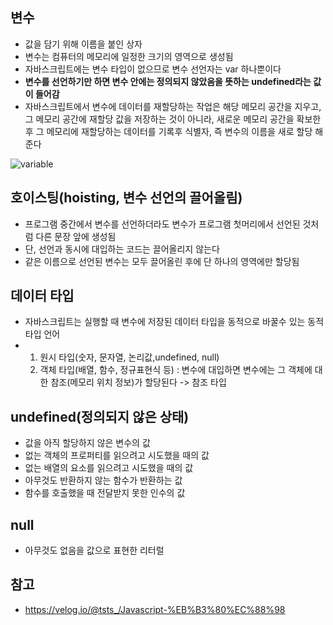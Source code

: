 ## 변수

- 값을 담기 위해 이름을 붙인 상자
- 변수는 컴퓨터의 메모리에 일정한 크기의 영역으로 생성됨
- 자바스크립트에는 변수 타입이 없으므로 변수 선언자는 var 하나뿐이다
- **변수를 선언하기만 하면 변수 안에는 정의되지 않았음을 뜻하는 undefined라는 값이 들어감**
- 자바스크립트에서 변수에 데이터를 재할당하는 작업은 해당 메모리 공간을 지우고, 그 메모리 공간에 재할당 값을 저장하는 것이 아니라, 새로운 메모리 공간을 확보한 후 그 메모리에 재할당하는 데이터를 기록후 식별자, 즉 변수의 이름을 새로 할당 해 준다

![variable](https://media.vlpt.us/images/tsts_/post/7e319cec-471e-4148-8c5c-314a9423cbed/image.png)

## 호이스팅(hoisting, 변수 선언의 끌어올림)

- 프로그램 중간에서 변수를 선언하더라도 변수가 프로그램 첫머리에서 선언된 것처럼 다른 문장 앞에 생성됨
- 단, 선언과 동시에 대입하는 코드는 끌어올리지 않는다
- 같은 이름으로 선언된 변수는 모두 끌어올린 후에 단 하나의 영역에만 할당됨

## 데이터 타입

- 자바스크립트는 실행할 때 변수에 저장된 데이터 타입을 동적으로 바꿀수 있는 동적 타입 언어
- 1. 원시 타입(숫자, 문자열, 논리값,undefined, null)
  2. 객체 타입(배열, 함수, 정규표현식 등) : 변수에 대입하면 변수에는 그 객체에 대한 참조(메모리 위치 정보)가 할당된다 -> 참조 타입

## undefined(정의되지 않은 상태)

- 값을 아직 할당하지 않은 변수의 값
- 없는 객체의 프로퍼티를 읽으려고 시도했을 때의 값
- 없는 배열의 요소를 읽으려고 시도했을 때의 값
- 아무것도 반환하지 않는 함수가 반환하는 값
- 함수를 호출했을 때 전달받지 못한 인수의 값

## null

- 아무것도 없음을 값으로 표현한 리터럴

## 참고

- https://velog.io/@tsts_/Javascript-%EB%B3%80%EC%88%98
